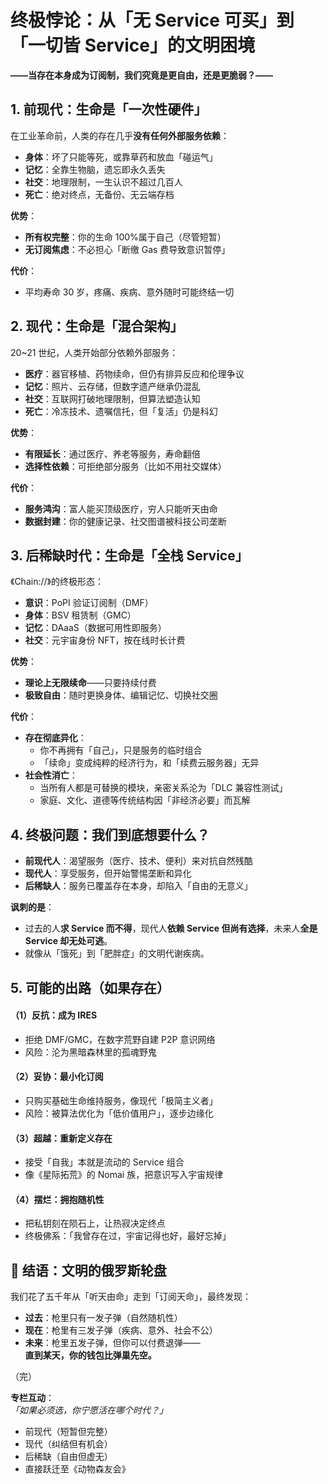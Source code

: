 # **终极悖论：从「无 Service 可买」到「一切皆 Service」的文明困境**

**——当存在本身成为订阅制，我们究竟是更自由，还是更脆弱？——**

## **1. 前现代：生命是「一次性硬件」**

在工业革命前，人类的存在几乎**没有任何外部服务依赖**：

- **身体**：坏了只能等死，或靠草药和放血「碰运气」
- **记忆**：全靠生物脑，遗忘即永久丢失
- **社交**：地理限制，一生认识不超过几百人
- **死亡**：绝对终点，无备份、无云端存档

**优势**：

- **所有权完整**：你的生命 100%属于自己（尽管短暂）
- **无订阅焦虑**：不必担心「断缴 Gas 费导致意识暂停」

**代价**：

- 平均寿命 30 岁，疼痛、疾病、意外随时可能终结一切

## **2. 现代：生命是「混合架构」**

20~21 世纪，人类开始部分依赖外部服务：

- **医疗**：器官移植、药物续命，但仍有排异反应和伦理争议
- **记忆**：照片、云存储，但数字遗产继承仍混乱
- **社交**：互联网打破地理限制，但算法塑造认知
- **死亡**：冷冻技术、遗嘱信托，但「复活」仍是科幻

**优势**：

- **有限延长**：通过医疗、养老等服务，寿命翻倍
- **选择性依赖**：可拒绝部分服务（比如不用社交媒体）

**代价**：

- **服务鸿沟**：富人能买顶级医疗，穷人只能听天由命
- **数据封建**：你的健康记录、社交图谱被科技公司垄断

## **3. 后稀缺时代：生命是「全栈 Service」**

《Chain://》的终极形态：

- **意识**：PoPI 验证订阅制（DMF）
- **身体**：BSV 租赁制（GMC）
- **记忆**：DAaaS（数据可用性即服务）
- **社交**：元宇宙身份 NFT，按在线时长计费

**优势**：

- **理论上无限续命**——只要持续付费
- **极致自由**：随时更换身体、编辑记忆、切换社交圈

**代价**：

- **存在彻底异化**：
  - 你不再拥有「自己」，只是服务的临时组合
  - 「续命」变成纯粹的经济行为，和「续费云服务器」无异
- **社会性消亡**：
  - 当所有人都是可替换的模块，亲密关系沦为「DLC 兼容性测试」
  - 家庭、文化、道德等传统结构因「非经济必要」而瓦解

## **4. 终极问题：我们到底想要什么？**

- **前现代人**：渴望服务（医疗、技术、便利）来对抗自然残酷
- **现代人**：享受服务，但开始警惕垄断和异化
- **后稀缺人**：服务已覆盖存在本身，却陷入「自由的无意义」

**讽刺的是**：

- 过去的人**求 Service 而不得**，现代人**依赖 Service 但尚有选择**，未来人**全是 Service 却无处可逃**。
- 就像从「饿死」到「肥胖症」的文明代谢疾病。

## **5. 可能的出路（如果存在）**

#### **（1）反抗：成为 IRES**

- 拒绝 DMF/GMC，在数字荒野自建 P2P 意识网络
- 风险：沦为黑暗森林里的孤魂野鬼

#### **（2）妥协：最小化订阅**

- 只购买基础生命维持服务，像现代「极简主义者」
- 风险：被算法优化为「低价值用户」，逐步边缘化

#### **（3）超越：重新定义存在**

- 接受「自我」本就是流动的 Service 组合
- 像《星际拓荒》的 Nomai 族，把意识写入宇宙规律

#### **（4）摆烂：拥抱随机性**

- 把私钥刻在陨石上，让热寂决定终点
- 终极佛系：「我曾存在过，宇宙记得也好，最好忘掉」

## **🎲 结语：文明的俄罗斯轮盘**

我们花了五千年从「听天由命」走到「订阅天命」，最终发现：

- **过去**：枪里只有一发子弹（自然随机性）
- **现在**：枪里有三发子弹（疾病、意外、社会不公）
- **未来**：枪里五发子弹，但你可以付费退弹——  
  **直到某天，你的钱包比弹巢先空。**

（完）

**专栏互动**：  
_「如果必须选，你宁愿活在哪个时代？」_

- 前现代（短暂但完整）
- 现代（纠结但有机会）
- 后稀缺（自由但虚无）
- 直接跃迁至《动物森友会》
